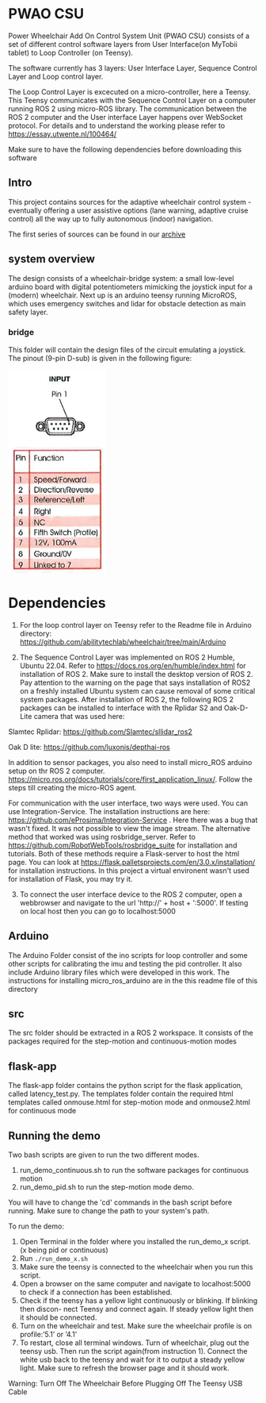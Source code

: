 # PWAO CSU
Power Wheelchair Add On Control System Unit (PWAO CSU) consists of a set of different control software layers from User Interface(on MyTobii tablet) to Loop Controller (on Teensy).

The software currently has 3 layers: User Interface Layer, Sequence Control Layer and Loop control layer.

The Loop Control Layer is excecuted on a micro-controller, here a Teensy. This Teensy communicates with the Sequence Control Layer on a computer running ROS 2 using micro-ROS library. The communication between the ROS 2 computer and the User interface Layer happens over WebSocket protocol. For details and to understand the working please refer to https://essay.utwente.nl/100464/

Make sure to have the following dependencies before downloading this software

## Intro
This project contains sources for the adaptive wheelchair control system - eventually offering a user assistive options (lane warning, adaptive cruise control) all the way up to fully autonomous (indoor) navigation.

The first series of sources can be found in our [archive](https://github.com/abilitytechlab/archive/tree/main/sjoerd) 

## system overview
The design consists of a wheelchair-bridge system: a small low-level arduino board with digital potentiometers mimicking the joystick input for a (modern) wheelchair. Next up is an arduino teensy running MicroROS, which uses emergency switches and lidar for obstacle detection as main safety layer.

### bridge
This folder will contain the design files of the circuit emulating a joystick. The pinout (9-pin D-sub) is given in the following figure: 

![9-pol d-sub connection for joystick](https://github.com/abilitytechlab/wheelchair/blob/main/bridge/joystick.jpeg)





# Dependencies

1. For the loop control layer on Teensy refer to the Readme file in Arduino directory: https://github.com/abilitytechlab/wheelchair/tree/main/Arduino 

2. The Sequence Control Layer was implemented on ROS 2 Humble, Ubuntu 22.04. Refer to https://docs.ros.org/en/humble/index.html for installation of ROS 2. Make sure to install the desktop version of ROS 2. Pay attention to the warning on the page that says installation of ROS2 on a freshly installed Ubuntu system can cause removal of some critical system packages. After installation of ROS 2, the following ROS 2 packages can be installed to interface with the Rplidar S2 and Oak-D-Lite camera that was used here:

Slamtec Rplidar: https://github.com/Slamtec/sllidar_ros2

Oak D lite: https://github.com/luxonis/depthai-ros

In addition to sensor packages, you also need to install micro_ROS arduino setup on thr ROS 2 computer. https://micro.ros.org/docs/tutorials/core/first_application_linux/. Follow the steps till creating the micro-ROS agent. 

For communication with the user interface, two ways were used. You can use Integration-Service. The installation instructions are here: https://github.com/eProsima/Integration-Service . Here there was a bug that wasn't fixed. It was not possible to view the image stream. The alternative method that worked was using rosbridge_server. Refer to https://github.com/RobotWebTools/rosbridge_suite for installation and tutorials. Both of these methods require a Flask-server to host the html page. You can look at https://flask.palletsprojects.com/en/3.0.x/installation/ for installation instructions. In this project a virtual environent wasn't used for installation of Flask, you may try it.


3. To connect the user interface device to the ROS 2 computer, open a webbrowser and navigate to the url 'http://' + host + ':5000'. If testing on local host then you can go to localhost:5000

## Arduino

The Arduino Folder consist of the ino scripts for loop controller and some other scripts for calibrating the imu and testing the pid controller. It also include Arduino library files which were developed in this work. The instructions for installing micro_ros_arduino are in the this readme file of this directory

## src
The src folder should be extracted in a ROS 2 workspace. It consists of the packages required for the step-motion and continuous-motion modes

## flask-app
The flask-app folder contains the python script for the flask application, called latency_test.py. The templates folder contain the required html templates called onmouse.html for step-motion mode and onmouse2.html for continuous mode

## Running the demo
Two bash scripts are given to run the two different modes.
1. run_demo_continuous.sh to run the software packages for continuous motion
2. run_demo_pid.sh to run the step-motion mode demo.

You will have to change the 'cd' commands in the bash script before running. Make sure to change the path to your system's path.

To run the demo: 

1. Open Terminal in the folder where you installed the run_demo_x script. (x being pid or continuous)
2. Run ``` ./run_demo_x.sh ```
3. Make sure the teensy is connected to the wheelchair when you run this script.
4. Open a browser on the same computer and navigate to localhost:5000 to check if a connection has been established.
5. Check if the teensy has a yellow light continuously or blinking. If blinking then discon-
nect Teensy and connect again. If steady yellow light then it should be connected.
6. Turn on the wheelchair and test. Make sure the wheelchair profile is on profile:’5.1’ or ’4.1’
7. To restart, close all terminal windows. Turn of wheelchair, plug out the teensy usb. Then run the script again(from instruction 1). Connect the white usb back to the teensy and wait for it to output a steady yellow light. Make sure to refresh the browser page and it should work.

Warning: Turn Off The Wheelchair Before Plugging Off The Teensy USB Cable
